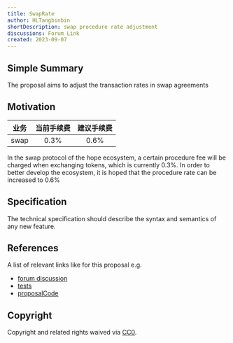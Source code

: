 ```yaml
---
title: SwapRate
author: HLTangbinbin
shortDescription: swap procedure rate adjustment
discussions: Forum Link
created: 2023-09-07
---
```


## Simple Summary

The proposal aims to adjust the transaction rates in swap agreements

## Motivation


| 业务   | 当前手续费 | 建议手续费 |
|:----:|:-----:|:-----:|
| swap | 0.3%  | 0.6%  |



In the swap protocol of the hope ecosystem, a certain procedure fee will be charged when exchanging tokens, which is currently 0.3%. In order to better develop the ecosystem, it is hoped that the procedure rate can be increased to 0.6%

## Specification

The technical specification should describe the syntax and semantics of any new feature.

## References

A list of relevant links like for this proposal e.g.

- [forum discussion](discordlink)
- [tests](githublink)
- [proposalCode](githublink)

## Copyright

Copyright and related rights waived via [CC0](https://creativecommons.org/publicdomain/zero/1.0/).
